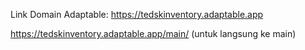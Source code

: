 Link Domain Adaptable:
https://tedskinventory.adaptable.app

https://tedskinventory.adaptable.app/main/ (untuk langsung ke main)
